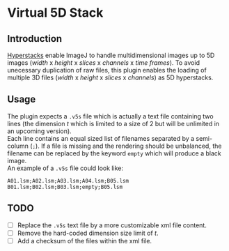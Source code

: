 # Virtual 5D Stack

## Introduction

[Hyperstacks](http://rsbweb.nih.gov/ij/docs/guide/146-8.html#sub:Hyperstacks-Intro) enable ImageJ to handle multidimensional images up to 5D images (*width* x *height* x *slices* x *channels* x *time frames*). To avoid unecessary duplication of raw files, this plugin enables the loading of multiple 3D files (*width* x *height* x *slices* x *channels*) as 5D hyperstacks.

## Usage

The plugin expects a `.v5s` file which is actually a text file containing two lines (the dimension $t$ which is limited to a size of 2 but will be unlimited in an upcoming version).  
Each line contains an equal sized list of filenames separated by a semi-column (`;`). If a file is missing and the rendering should be unbalanced, the filename can be replaced by the keyword `empty` which will produce a black image.  
An example of a `.v5s` file could look like:

```
A01.lsm;A02.lsm;A03.lsm;A04.lsm;B05.lsm
B01.lsm;B02.lsm;B03.lsm;empty;B05.lsm
```
## TODO

- [ ] Replace the `.v5s` text file by a more customizable xml file content.
- [ ] Remove the hard-coded dimension size limit of $t$.
- [ ] Add a checksum of the files within the xml file.

